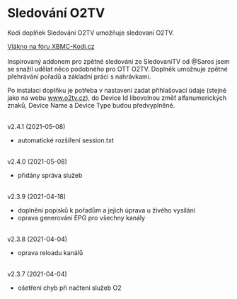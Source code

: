 <h1>Sledování O2TV</h1>
<p>
Kodi doplňek Sledování O2TV umožňuje sledovaní O2TV.
<p>
<a href="https://www.xbmc-kodi.cz/prispevek-zpetne-sledovani-o2tv-ott">Vlákno na fóru XBMC-Kodi.cz</a><br><br>
Inspirovaný addonem pro zpětné sledování ze SledovaniTV od @Saros  jsem se snažil udělat něco podobného pro OTT O2TV. Doplněk umožnuje zpětné přehrávání pořadů a základní práci s nahrávkami.

Po instalaci doplňku je potřeba v nastavení zadat přihlašovací údaje (stejné jako na webu www.o2tv.cz), do Device Id libovolnou změť alfanumerických znaků, Device Name a Device Type budou předvyplněné.<br><br>

v2.4.1 (2021-05-08)<br>
- automatické rozšíření session.txt<br><br>

v2.4.0 (2021-05-08)<br>
- přidány správa služeb<br><br>

v2.3.9 (2021-04-18)<br>
- doplnění popisků k pořadům a jejich úprava u živého vysílání<br>
- oprava generování EPG pro všechny kanály<br><br>

v2.3.8 (2021-04-04)<br>
- oprava reloadu kanálů<br><br>

v2.3.7 (2021-04-04)<br>
- ošetření chyb při načtení služeb O2<br><br>

</p>
